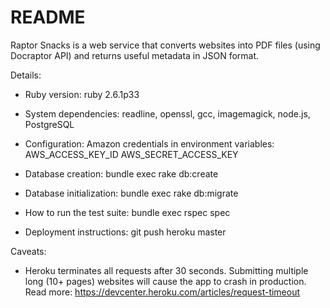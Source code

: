 # README

Raptor Snacks is a web service that converts websites into PDF files (using Docraptor API) and returns useful metadata in JSON format.

Details:

* Ruby version: ruby 2.6.1p33

* System dependencies: readline, openssl, gcc, imagemagick, node.js, PostgreSQL

* Configuration: Amazon credentials in environment variables: AWS_ACCESS_KEY_ID AWS_SECRET_ACCESS_KEY

* Database creation: bundle exec rake db:create

* Database initialization: bundle exec rake db:migrate

* How to run the test suite: bundle exec rspec spec

* Deployment instructions: git push heroku master

Caveats:
* Heroku terminates all requests after 30 seconds. Submitting multiple long (10+ pages) websites will cause the app to crash in production. Read more: https://devcenter.heroku.com/articles/request-timeout
